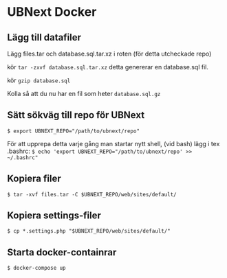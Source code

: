 # UBNext Docker

## Lägg till datafiler
Lägg files.tar och database.sql.tar.xz i roten (för detta utcheckade repo)

kör `tar -zxvf database.sql.tar.xz` detta genererar en database.sql fil.

kör `gzip database.sql`

Kolla så att du nu har en fil som heter `database.sql.gz`

## Sätt sökväg till repo för UBNext
`$ export UBNEXT_REPO="/path/to/ubnext/repo"`

För att upprepa detta varje gång man startar nytt shell, (vid bash) lägg i tex .bashrc:
`$ echo 'export UBNEXT_REPO="/path/to/ubnext/repo' >> ~/.bashrc"`

## Kopiera filer
`$ tar -xvf files.tar -C $UBNEXT_REPO/web/sites/default/`

## Kopiera settings-filer
`$ cp *.settings.php "$UBNEXT_REPO/web/sites/default/"`

## Starta docker-containrar
`$ docker-compose up`
